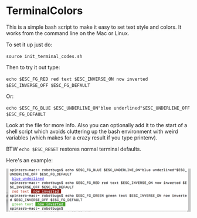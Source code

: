 # TerminalColors
This is a simple bash script to make it easy to set text style and colors.
It works from the command line on the Mac or Linux.

To set it up just do:

`source init_terminal_codes.sh`

Then to try it out type:

`echo $ESC_FG_RED red text $ESC_INVERSE_ON now inverted $ESC_INVERSE_OFF $ESC_FG_DEFAULT`

Or:

`echo $ESC_FG_BLUE $ESC_UNDERLINE_ON"blue underlined"$ESC_UNDERLINE_OFF $ESC_FG_DEFAULT`

Look at the file for more info. Also you can optionally add it to the start of a shell script
which avoids cluttering up the bash environment with weird variables (which makes for a crazy 
result if you type printenv). 

BTW `echo $ESC_RESET` restores normal terminal defaults.


Here's an example:

![Example output](https://github.com/impressivemachines/TerminalColors/blob/master/example.png)
